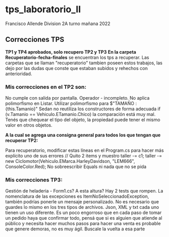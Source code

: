 # tps_laboratorio_II
Francisco Allende Division 2A turno mañana 2022

## Correcciones TPS

**TP1 y TP4 aprobados, solo recupero TP2 y TP3**
**En la carpeta Recuperatorio-fecha-finales** se encuentran los tps a recuperar. Las carpetas que se llaman "recuperatorio" tambien poseen estos trabajos, las dejo por las dudas que conste que estaban subidos y rehechos con anterioridad.


### Mis correcciones en el TP2 son:

No cumple con salida por pantalla. Operador - incompleto. No aplica polimorfismo en Listar. 
Utilizar polimorfismo para $"TAMAÑO : {this.Tamanio}"
Sedan no reutiliza los constructores de forma adecuada
if (v.Tamanio == Vehiculo.ETamanio.Chico) la comparación está muy mal. Tenés que chequear el tipo del objeto, la propiedad puede tener el mismo valor en
otros objetos.

**A la cual se agrega una consigna general para todos los que tengan que recuperar TP2:**

Para recuperatorio, modificar estas líneas en el Program.cs para hacer más explícito uno de sus errores
// Quito 2 items y muestro
taller -= c1;
taller -= new Ciclomotor(Vehiculo.EMarca.HarleyDavidson, "LEM666", ConsoleColor.Red);
No sobreescribir Equals ni nada que no se pida


### Mis correcciones TP3:

Gestión de heladeria - Form1.cs? A esta altura?
Hay 2 tests que rompen.
La nomenclatura de las excepciones es ItemNoSeleccionadoException, también podrías ponerle un
mensaje personalizado.
No es necesario que guardes lo mismo en los tres tipos de archivos. Json, XML y txt cada uno tienen
un uso diferente.
Es un poco engorroso que en cada paso de tomar un pedido haya que confirmar todo, pensá que si
es alguien que atiende al público y necesita hacer muchos pasos para hacer una venta es probable
que genere demoras, no es muy ágil. Buscale la vuelta a esa parte

